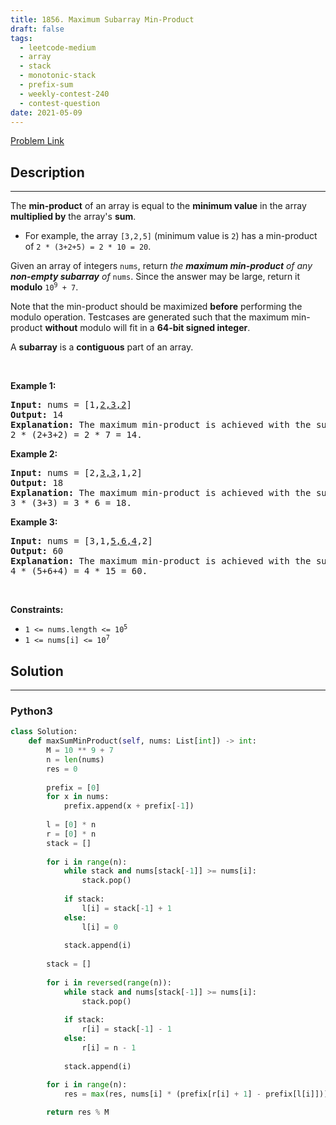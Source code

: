 ```yaml
---
title: 1856. Maximum Subarray Min-Product
draft: false
tags: 
  - leetcode-medium
  - array
  - stack
  - monotonic-stack
  - prefix-sum
  - weekly-contest-240
  - contest-question
date: 2021-05-09
---
```


[Problem Link](https://leetcode.com/problems/maximum-subarray-min-product/)

## Description

---
<p>The <strong>min-product</strong> of an array is equal to the <strong>minimum value</strong> in the array <strong>multiplied by</strong> the array&#39;s <strong>sum</strong>.</p>

<ul>
	<li>For example, the array <code>[3,2,5]</code> (minimum value is <code>2</code>) has a min-product of <code>2 * (3+2+5) = 2 * 10 = 20</code>.</li>
</ul>

<p>Given an array of integers <code>nums</code>, return <em>the <strong>maximum min-product</strong> of any <strong>non-empty subarray</strong> of </em><code>nums</code>. Since the answer may be large, return it <strong>modulo</strong> <code>10<sup>9</sup> + 7</code>.</p>

<p>Note that the min-product should be maximized <strong>before</strong> performing the modulo operation. Testcases are generated such that the maximum min-product <strong>without</strong> modulo will fit in a <strong>64-bit signed integer</strong>.</p>

<p>A <strong>subarray</strong> is a <strong>contiguous</strong> part of an array.</p>

<p>&nbsp;</p>
<p><strong class="example">Example 1:</strong></p>

<pre>
<strong>Input:</strong> nums = [1,<u>2,3,2</u>]
<strong>Output:</strong> 14
<strong>Explanation:</strong> The maximum min-product is achieved with the subarray [2,3,2] (minimum value is 2).
2 * (2+3+2) = 2 * 7 = 14.
</pre>

<p><strong class="example">Example 2:</strong></p>

<pre>
<strong>Input:</strong> nums = [2,<u>3,3</u>,1,2]
<strong>Output:</strong> 18
<strong>Explanation:</strong> The maximum min-product is achieved with the subarray [3,3] (minimum value is 3).
3 * (3+3) = 3 * 6 = 18.
</pre>

<p><strong class="example">Example 3:</strong></p>

<pre>
<strong>Input:</strong> nums = [3,1,<u>5,6,4</u>,2]
<strong>Output:</strong> 60
<strong>Explanation:</strong> The maximum min-product is achieved with the subarray [5,6,4] (minimum value is 4).
4 * (5+6+4) = 4 * 15 = 60.
</pre>

<p>&nbsp;</p>
<p><strong>Constraints:</strong></p>

<ul>
	<li><code>1 &lt;= nums.length &lt;= 10<sup>5</sup></code></li>
	<li><code>1 &lt;= nums[i] &lt;= 10<sup>7</sup></code></li>
</ul>


## Solution

---
### Python3
``` py title='maximum-subarray-min-product'
class Solution:
    def maxSumMinProduct(self, nums: List[int]) -> int:
        M = 10 ** 9 + 7
        n = len(nums)
        res = 0
        
        prefix = [0]
        for x in nums:
            prefix.append(x + prefix[-1])
        
        l = [0] * n
        r = [0] * n
        stack = []
        
        for i in range(n):
            while stack and nums[stack[-1]] >= nums[i]:
                stack.pop()
            
            if stack:
                l[i] = stack[-1] + 1
            else:
                l[i] = 0
                
            stack.append(i)
        
        stack = []
        
        for i in reversed(range(n)):
            while stack and nums[stack[-1]] >= nums[i]:
                stack.pop()
            
            if stack:
                r[i] = stack[-1] - 1
            else:
                r[i] = n - 1
            
            stack.append(i)

        for i in range(n):
            res = max(res, nums[i] * (prefix[r[i] + 1] - prefix[l[i]]))
        
        return res % M
```

